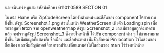 นายชนินทร์ หนูแสง รหัสนักศึกษา 6110110589 SECTION 01

ในหน้า Home หรือ ZipCodeScreen ได้ปรับตำแหน่งและสีสันของ component ให้สวยงามยิ่งขึ้น ดังรูป Screenshot_1.png
ส่วนในหน้า WeatherScreen เพิ่มตัว Loading spin เพื่อรอข้อมูลที่ fetch 
จาก openweathermap ดังรูป Screenshot_2
และเมื่อข้อมูลถูกดึงมาครบแล้ว จะปรากฏดังรูป Screenshot_3
ซึ่งภายในหน้านี้ ได้ปรับ component ต่าง ๆ ให้สวยงามมากยิ่งขึ้น
ได้เพิ่มข้อมูลที่แสดงคือ ชื่อเมือง และชื่อประเทศ
เพิ่มสัญลักษณ์ Pin location ไว้ในส่วนของชื่อเมือง
และเพิ่มสัญลักษณ์ที่สามารถปรับเปลี่ยนตามคำได้ในส่วนของ main ไว้ข้างหน้าด้วย